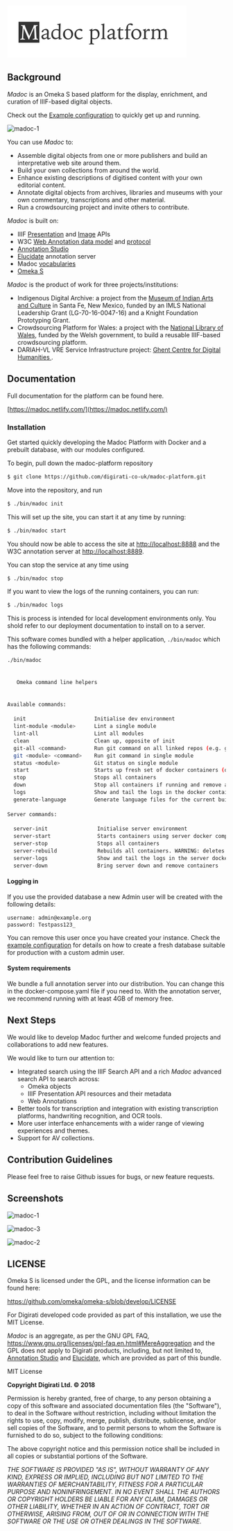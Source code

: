 <img src="https://raw.githubusercontent.com/digirati-co-uk/madoc-platform/master/madoc-logo.png" width="413" />

## Background

_Madoc_ is an Omeka S based platform for the display, enrichment, and curation of IIIF-based digital objects.

Check out the [Example configuration](https://github.com/digirati-co-uk/madoc-example-config) to quickly get up and running.

![madoc-1](https://user-images.githubusercontent.com/8266711/57846732-c2fe7300-77cc-11e9-8bdf-67648143a3ef.jpg)

You can use _Madoc_ to:

* Assemble digital objects from one or more publishers and build an interpretative web site around them.
* Build your own collections from around the world.
* Enhance existing descriptions of digitised content with your own editorial content.
* Annotate digital objects from archives, libraries and museums with your own commentary, transcriptions and other material.
* Run a crowdsourcing project and invite others to contribute.

_Madoc_ is built on:

* IIIF [Presentation](https://iiif.io/api/presentation/2.1) and [Image](https://iiif.io/api/image/2.1/) APIs
* W3C [Web Annotation data model](https://www.w3.org/TR/annotation-model/) and [protocol](https://www.w3.org/TR/annotation-protocol/)
* [Annotation Studio](https://annotation-studio.digirati.com/)
* [Elucidate](https://github.com/dlcs/elucidate-server) annotation server
* Madoc [vocabularies](https://github.com/digirati-co-uk/annotation-vocab)
* [Omeka S](https://omeka.org/s/)

_Madoc_ is the product of work for three projects/institutions:

* Indigenous Digital Archive: a project from the [Museum of Indian Arts and Culture](http://indianartsandculture.org/) in Santa Fe, New Mexico, funded by an IMLS National Leadership Grant (LG-70-16-0047-16) and a Knight Foundation Prototyping Grant.
* Crowdsourcing Platform for Wales: a project with the [National Library of Wales](https://www.library.wales/), funded by the Welsh government, to build a reusable IIIF-based crowdsourcing platform.
* DARIAH-VL VRE Service Infrastructure project: [Ghent Centre for Digital Humanities ](https://www.ghentcdh.ugent.be/).


## Documentation

Full documentation for the platform can be found here.

[https://madoc.netlify.com/](https://madoc.netlify.com/)

### Installation

Get started quickly developing the Madoc Platform with Docker and a prebuilt database, with our modules configured.

To begin, pull down the madoc-platform repository

```sh
$ git clone https://github.com/digirati-co-uk/madoc-platform.git
```

Move into the repository, and run

```sh
$ ./bin/madoc init
```

This will set up the site, you can start it at any time by running:
```sh
$ ./bin/madoc start
```

You should now be able to access the site at [http://localhost:8888](http://localhost:8888) and the W3C annotation server at [http://localhost:8889](http://localhost:8889).

You can stop the service at any time using

```sh
$ ./bin/madoc stop
```

If you want to view the logs of the running containers, you can run:
```sh
$ ./bin/madoc logs
```

This is process is intended for local development environments only. You shold refer to our deployment documentation to install on to a server.

This software comes bundled with a helper application, `./bin/madoc` which has the following commands:


```sh
./bin/madoc


   Omeka command line helpers


Available commands:

  init                      Initialise dev environment
  lint-module <module>      Lint a single module
  lint-all                  Lint all modules
  clean                     Clean up, opposite of init
  git-all <command>         Run git command on all linked repos (e.g. git-all status)
  git <module> <command>    Run git command in single module
  status <module>           Git status on single module
  start                     Starts up fresh set of docker containers (detached)
  stop                      Stops all containers
  down                      Stop all containers if running and remove all containers
  logs                      Show and tail the logs in the docker containers
  generate-language         Generate language files for the current build of Madoc

Server commands:

  server-init                Initialise server environment
  server-start               Starts containers using server docker compose
  server-stop                Stops all containers
  server-rebuild             Rebuilds all containers. WARNING: deletes containers before rebuilds
  server-logs                Show and tail the logs in the server docker containers
  server-down                Bring server down and remove containers
```

#### Logging in
If you use the provided database a new Admin user will be created with the following details:
```
username: admin@example.org
password: Testpass123_
```

You can remove this user once you have created your instance. Check the [example configuration](https://github.com/digirati-co-uk/madoc-example-config) for details on how to create a fresh database suitable for production with a custom admin user.

#### System requirements

We bundle a full annotation server into our distribution. You can change this in the docker-compose.yaml file if you need to. With the annotation server, we recommend running with at least 4GB of memory free.

## Next Steps

We would like to develop Madoc further and welcome funded projects and collaborations to add new features. 

We would like to turn our attention to:

* Integrated search using the IIIF Search API and a rich _Madoc_ advanced search API to search across:
    *  Omeka objects
    *  IIIF Presentation API resources and their metadata
    *  Web Annotations
* Better tools for transcription and integration with existing transcription platforms, handwriting recognition,  and OCR tools.
* More user interface enhancements with a wider range of viewing experiences and themes.
* Support for AV collections.


## Contribution Guidelines


Please feel free to raise Github issues for bugs, or new feature requests.

## Screenshots

![madoc-1](https://user-images.githubusercontent.com/8266711/57846732-c2fe7300-77cc-11e9-8bdf-67648143a3ef.jpg)

![madoc-3](https://user-images.githubusercontent.com/8266711/57846911-25f00a00-77cd-11e9-8ccc-e10337c77dd1.jpg)

![madoc-2](https://user-images.githubusercontent.com/8266711/57846822-fa6d1f80-77cc-11e9-8927-852c6828dc4b.png)

## LICENSE

Omeka S is licensed under the GPL, and the license information can be found here:

https://github.com/omeka/omeka-s/blob/develop/LICENSE

For Digirati developed code provided as part of this installation, we use the MIT License. 

_Madoc_ is an aggregate, as per the GNU GPL FAQ, https://www.gnu.org/licenses/gpl-faq.en.html#MereAggregation and the GPL does not apply to Digirati products, including, but not limited to, [Annotation Studio](https://annotation-studio.digirati.com/) and [Elucidate](https://github.com/dlcs/elucidate-server), which are provided as part of this bundle.

MIT License

**Copyright Digirati Ltd. &copy; 2018**

Permission is hereby granted, free of charge, to any person obtaining a copy of this software and associated documentation files (the "Software"), to deal in the Software without restriction, including without limitation the rights to use, copy, modify, merge, publish, distribute, sublicense, and/or sell copies of the Software, and to permit persons to whom the Software is furnished to do so, subject to the following conditions:

The above copyright notice and this permission notice shall be included in all copies or substantial portions of the Software.

*THE SOFTWARE IS PROVIDED "AS IS", WITHOUT WARRANTY OF ANY KIND, EXPRESS OR IMPLIED, INCLUDING BUT NOT LIMITED TO THE WARRANTIES OF MERCHANTABILITY, FITNESS FOR A PARTICULAR PURPOSE AND NONINFRINGEMENT. IN NO EVENT SHALL THE AUTHORS OR COPYRIGHT HOLDERS BE LIABLE FOR ANY CLAIM, DAMAGES OR OTHER LIABILITY, WHETHER IN AN ACTION OF CONTRACT, TORT OR OTHERWISE, ARISING FROM, OUT OF OR IN CONNECTION WITH THE SOFTWARE OR THE USE OR OTHER DEALINGS IN THE SOFTWARE.*
